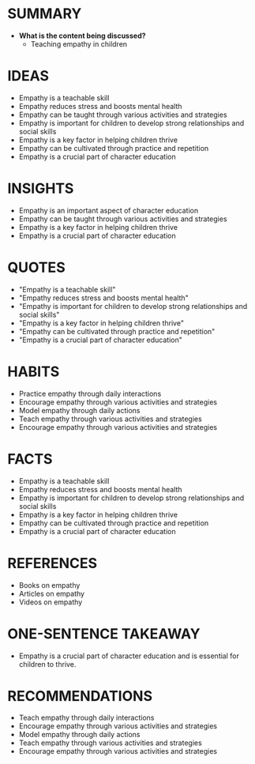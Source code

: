 # SUMMARY

- **What is the content being discussed?**
  - Teaching empathy in children

# IDEAS

- Empathy is a teachable skill
- Empathy reduces stress and boosts mental health
- Empathy can be taught through various activities and strategies
- Empathy is important for children to develop strong relationships and social skills
- Empathy is a key factor in helping children thrive
- Empathy can be cultivated through practice and repetition
- Empathy is a crucial part of character education

# INSIGHTS

- Empathy is an important aspect of character education
- Empathy can be taught through various activities and strategies
- Empathy is a key factor in helping children thrive
- Empathy is a crucial part of character education

# QUOTES

- "Empathy is a teachable skill"
- "Empathy reduces stress and boosts mental health"
- "Empathy is important for children to develop strong relationships and social skills"
- "Empathy is a key factor in helping children thrive"
- "Empathy can be cultivated through practice and repetition"
- "Empathy is a crucial part of character education"

# HABITS

- Practice empathy through daily interactions
- Encourage empathy through various activities and strategies
- Model empathy through daily actions
- Teach empathy through various activities and strategies
- Encourage empathy through various activities and strategies

# FACTS

- Empathy is a teachable skill
- Empathy reduces stress and boosts mental health
- Empathy is important for children to develop strong relationships and social skills
- Empathy is a key factor in helping children thrive
- Empathy can be cultivated through practice and repetition
- Empathy is a crucial part of character education

# REFERENCES

- Books on empathy
- Articles on empathy
- Videos on empathy

# ONE-SENTENCE TAKEAWAY

- Empathy is a crucial part of character education and is essential for children to thrive.

# RECOMMENDATIONS

- Teach empathy through daily interactions
- Encourage empathy through various activities and strategies
- Model empathy through daily actions
- Teach empathy through various activities and strategies
- Encourage empathy through various activities and strategies
